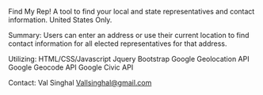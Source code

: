 Find My Rep! 
A tool to find your local and state representatives and contact information. 
United States Only. 

Summary: 
Users can enter an address or use their current location to find contact information for all elected representatives for that 
address. 

Utilizing: 
HTML/CSS/Javascript
Jquery
Bootstrap
Google Geolocation API
Google Geocode API
Google Civic API 

Contact: 
Val Singhal
Vallsinghal@gmail.com 